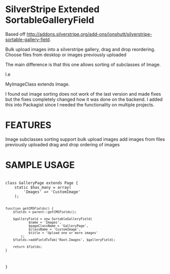 SilverStripe Extended SortableGalleryField
=================================
Based off http://addons.silverstripe.org/add-ons/jonshutt/silverstripe-sortable-gallery-field.

Bulk upload images into a silverstripe gallery, drag and drop reordering. Choose files from desktop or images previously uploaded

The main difference is that this one allows sorting of subclasses of Image.

I.e

MyImageClass extends Image.

I found out image sorting does not work of the last version and made fixes but the fixes completely changed how it was done on the backend. I added this into Packagist since I needed the functionality on multiple projects.


FEATURES
========

Image subclasses sorting support
bulk upload images
add images from files previously uploaded
drag and drop ordering of images


SAMPLE USAGE
============
<code>
class GalleryPage extends Page {
	static $has_many = array(  	 	
		'Images' => 'CustomImage'  
	);
	
	function getCMSFields() {
		$fields = parent::getCMSFields();
		
		$galleryField = new SortableGalleryField(
	            $name = 'Images',
	            $pageClassName = 'GalleryPage',
	            $className = 'CustomImage',
	            $title = 'Upload one or more images'
	        );
		$fields->addFieldToTab('Root.Images', $galleryField);
		
		return $fields;
	}
}
</code>
